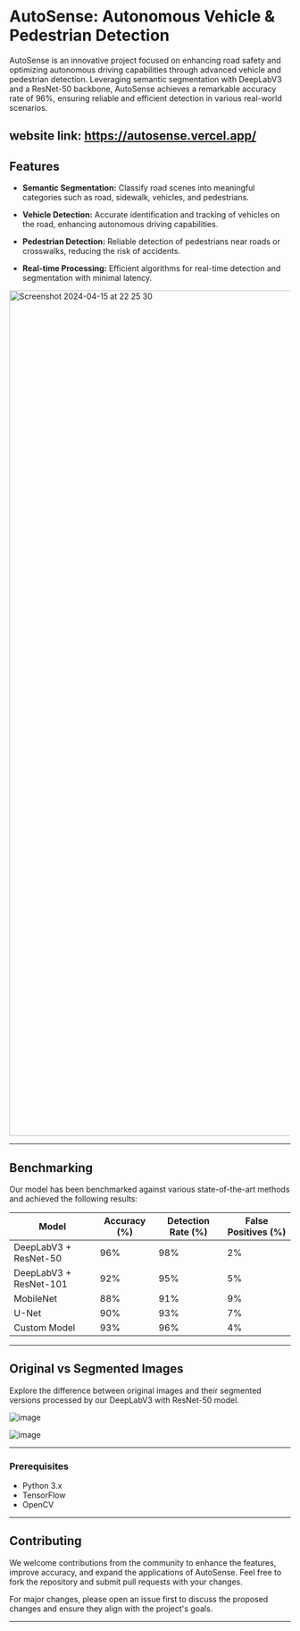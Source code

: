 # AutoSense: Autonomous Vehicle & Pedestrian Detection

AutoSense is an innovative project focused on enhancing road safety and optimizing autonomous driving capabilities through advanced vehicle and pedestrian detection. Leveraging semantic segmentation with DeepLabV3 and a ResNet-50 backbone, AutoSense achieves a remarkable accuracy rate of 96%, ensuring reliable and efficient detection in various real-world scenarios.


website link: https://autosense.vercel.app/
---

## Features

- **Semantic Segmentation:** Classify road scenes into meaningful categories such as road, sidewalk, vehicles, and pedestrians.
  
- **Vehicle Detection:** Accurate identification and tracking of vehicles on the road, enhancing autonomous driving capabilities.
  
- **Pedestrian Detection:** Reliable detection of pedestrians near roads or crosswalks, reducing the risk of accidents.
  
- **Real-time Processing:** Efficient algorithms for real-time detection and segmentation with minimal latency.

  

<img width="1512" alt="Screenshot 2024-04-15 at 22 25 30" src="https://github.com/Sukanyasingh3/AutoSense/assets/113462236/1d7d8eb3-c894-4b3c-b273-75d17f7855b4">


---

## Benchmarking

Our model has been benchmarked against various state-of-the-art methods and achieved the following results:

| Model                  | Accuracy (%) | Detection Rate (%) | False Positives (%) |
|------------------------|--------------|--------------------|----------------------|
| DeepLabV3 + ResNet-50  | 96%          | 98%                | 2%                   |
| DeepLabV3 + ResNet-101 | 92%          | 95%                | 5%                   |
| MobileNet              | 88%          | 91%                | 9%                   |
| U-Net                  | 90%          | 93%                | 7%                   |
| Custom Model           | 93%          | 96%                | 4%                   |

---

## Original vs Segmented Images

Explore the difference between original images and their segmented versions processed by our DeepLabV3 with ResNet-50 model.

![image](https://github.com/Sukanyasingh3/AutoSense/assets/113462236/ca3623de-64ec-4693-a4b3-681ae086f907)

![image](https://github.com/Sukanyasingh3/AutoSense/assets/113462236/d77e87c6-ddf3-4d35-9db9-e70cb635044f)



---

### Prerequisites

- Python 3.x
- TensorFlow
- OpenCV


---

## Contributing

We welcome contributions from the community to enhance the features, improve accuracy, and expand the applications of AutoSense. Feel free to fork the repository and submit pull requests with your changes.

For major changes, please open an issue first to discuss the proposed changes and ensure they align with the project's goals.

---
